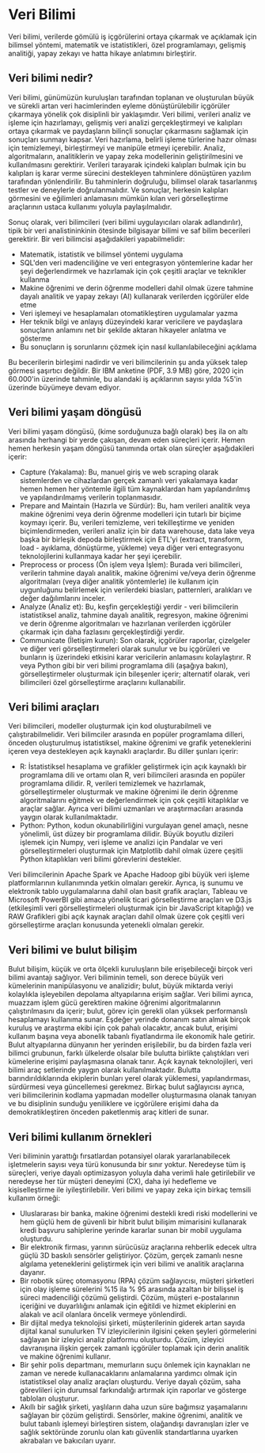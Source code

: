# Veri Bilimi

Veri bilimi, verilerde gömülü iş içgörülerini ortaya çıkarmak ve açıklamak için bilimsel yöntemi, matematik ve istatistikleri, özel programlamayı, gelişmiş analitiği, yapay zekayı ve hatta hikaye anlatımını birleştirir.

## Veri bilimi nedir?

Veri bilimi, günümüzün kuruluşları tarafından toplanan ve oluşturulan büyük ve sürekli artan veri hacimlerinden eyleme dönüştürülebilir içgörüler çıkarmaya yönelik çok disiplinli bir yaklaşımdır. Veri bilimi, verileri analiz ve işleme için hazırlamayı, gelişmiş veri analizi gerçekleştirmeyi ve kalıpları ortaya çıkarmak ve paydaşların bilinçli sonuçlar çıkarmasını sağlamak için sonuçları sunmayı kapsar.
Veri hazırlama, belirli işleme türlerine hazır olması için temizlemeyi, birleştirmeyi ve manipüle etmeyi içerebilir. Analiz, algoritmaların, analitiklerin ve yapay zeka modellerinin geliştirilmesini ve kullanılmasını gerektirir. Verileri tarayarak içindeki kalıpları bulmak için bu kalıpları iş karar verme sürecini destekleyen tahminlere dönüştüren yazılım tarafından yönlendirilir. Bu tahminlerin doğruluğu, bilimsel olarak tasarlanmış testler ve deneylerle doğrulanmalıdır. Ve sonuçlar, herkesin kalıpları görmesini ve eğilimleri anlamasını mümkün kılan veri görselleştirme araçlarının ustaca kullanımı yoluyla paylaşılmalıdır.

Sonuç olarak, veri bilimcileri (veri bilimi uygulayıcıları olarak adlandırılır), tipik bir veri analistininkinin ötesinde bilgisayar bilimi ve saf bilim becerileri gerektirir. Bir veri bilimcisi aşağıdakileri yapabilmelidir:

*	Matematik, istatistik ve bilimsel yöntemi uygulama
*	SQL'den veri madenciliğine ve veri entegrasyon yöntemlerine kadar her şeyi değerlendirmek ve hazırlamak için çok çeşitli araçlar ve teknikler kullanma
*	Makine öğrenimi ve derin öğrenme modelleri dahil olmak üzere tahmine dayalı analitik ve yapay zekayı (AI) kullanarak verilerden içgörüler elde etme
*	Veri işlemeyi ve hesaplamaları otomatikleştiren uygulamalar yazma
*	Her teknik bilgi ve anlayış düzeyindeki karar vericilere ve paydaşlara sonuçların anlamını net bir şekilde aktaran hikayeler anlatma ve gösterme
*	Bu sonuçların iş sorunlarını çözmek için nasıl kullanılabileceğini açıklama

Bu becerilerin birleşimi nadirdir ve veri bilimcilerinin şu anda yüksek talep görmesi şaşırtıcı değildir. Bir IBM anketine (PDF, 3.9 MB) göre, 2020 için 60.000'in üzerinde tahminle, bu alandaki iş açıklarının sayısı yılda %5'in üzerinde büyümeye devam ediyor.

## Veri bilimi yaşam döngüsü

Veri bilimi yaşam döngüsü, (kime sorduğunuza bağlı olarak) beş ila on altı arasında herhangi bir yerde çakışan, devam eden süreçleri içerir. Hemen hemen herkesin yaşam döngüsü tanımında ortak olan süreçler aşağıdakileri içerir:

*	Capture (Yakalama): Bu, manuel giriş ve web scraping olarak sistemlerden ve cihazlardan gerçek zamanlı veri yakalamaya kadar hemen hemen her yöntemle ilgili tüm kaynaklardan ham yapılandırılmış ve yapılandırılmamış verilerin toplanmasıdır.
*	Prepare and Maintain (Hazırla ve Sürdür): Bu, ham verileri analitik veya makine öğrenimi veya derin öğrenme modelleri için tutarlı bir biçime koymayı içerir. Bu, verileri temizleme, veri tekilleştirme ve yeniden biçimlendirmeden, verileri analiz için bir data warehouse, data lake veya başka bir birleşik depoda birleştirmek için ETL'yi (extract, transform, load - ayıklama, dönüştürme, yükleme) veya diğer veri entegrasyonu teknolojilerini kullanmaya kadar her şeyi içerebilir.
*	Preprocess or process (Ön işlem veya İşlem): Burada veri bilimcileri, verilerin tahmine dayalı analitik, makine öğrenimi ve/veya derin öğrenme algoritmaları (veya diğer analitik yöntemlerle) ile kullanım için uygunluğunu belirlemek için verilerdeki biasları, patternleri, aralıkları ve değer dağılımlarını inceler.
*	Analyze (Analiz et): Bu, keşfin gerçekleştiği yerdir - veri bilimcilerin istatistiksel analiz, tahmine dayalı analitik, regresyon, makine öğrenimi ve derin öğrenme algoritmaları ve hazırlanan verilerden içgörüler çıkarmak için daha fazlasını gerçekleştirdiği yerdir.
*	Communicate (İletişim kurun): Son olarak, içgörüler raporlar, çizelgeler ve diğer veri görselleştirmeleri olarak sunulur ve bu içgörüleri ve bunların iş üzerindeki etkisini karar vericilerin anlamasını kolaylaştırır. R veya Python gibi bir veri bilimi programlama dili (aşağıya bakın), görselleştirmeler oluşturmak için bileşenler içerir; alternatif olarak, veri bilimcileri özel görselleştirme araçlarını kullanabilir.

## Veri bilimi araçları

Veri bilimcileri, modeller oluşturmak için kod oluşturabilmeli ve çalıştırabilmelidir. Veri bilimciler arasında en popüler programlama dilleri, önceden oluşturulmuş istatistiksel, makine öğrenimi ve grafik yeteneklerini içeren veya destekleyen açık kaynaklı araçlardır. Bu diller şunları içerir:

*	R: İstatistiksel hesaplama ve grafikler geliştirmek için açık kaynaklı bir programlama dili ve ortamı olan R, veri bilimcileri arasında en popüler programlama dilidir. R, verileri temizlemek ve hazırlamak, görselleştirmeler oluşturmak ve makine öğrenimi ile derin öğrenme algoritmalarını eğitmek ve değerlendirmek için çok çeşitli kitaplıklar ve araçlar sağlar. Ayrıca veri bilimi uzmanları ve araştırmacıları arasında yaygın olarak kullanılmaktadır.
*	Python: Python, kodun okunabilirliğini vurgulayan genel amaçlı, nesne yönelimli, üst düzey bir programlama dilidir. Büyük boyutlu dizileri işlemek için Numpy, veri işleme ve analizi için Pandalar ve veri görselleştirmeleri oluşturmak için Matplotlib dahil olmak üzere çeşitli Python kitaplıkları veri bilimi görevlerini destekler.

Veri bilimcilerinin Apache Spark ve Apache Hadoop gibi büyük veri işleme platformlarının kullanımında yetkin olmaları gerekir. Ayrıca, iş sunumu ve elektronik tablo uygulamalarına dahil olan basit grafik araçları, Tableau ve Microsoft PowerBI gibi amaca yönelik ticari görselleştirme araçları ve D3.js (etkileşimli veri görselleştirmeleri oluşturmak için bir JavaScript kitaplığı) ve RAW Grafikleri gibi açık kaynak araçları dahil olmak üzere çok çeşitli veri görselleştirme araçları konusunda yetenekli olmaları gerekir.

## Veri bilimi ve bulut bilişim

Bulut bilişim, küçük ve orta ölçekli kuruluşların bile erişebileceği birçok veri bilimi avantajı sağlıyor.
Veri biliminin temeli, son derece büyük veri kümelerinin manipülasyonu ve analizidir; bulut, büyük miktarda veriyi kolaylıkla işleyebilen depolama altyapılarına erişim sağlar. Veri bilimi ayrıca, muazzam işlem gücü gerektiren makine öğrenimi algoritmalarının çalıştırılmasını da içerir; bulut, görev için gerekli olan yüksek performanslı hesaplamayı kullanıma sunar. Eşdeğer yerinde donanım satın almak birçok kuruluş ve araştırma ekibi için çok pahalı olacaktır, ancak bulut, erişimi kullanım başına veya abonelik tabanlı fiyatlandırma ile ekonomik hale getirir.
Bulut altyapılarına dünyanın her yerinden erişilebilir, bu da birden fazla veri bilimci grubunun, farklı ülkelerde olsalar bile bulutta birlikte çalıştıkları veri kümelerine erişimi paylaşmasına olanak tanır.
Açık kaynak teknolojileri, veri bilimi araç setlerinde yaygın olarak kullanılmaktadır. Bulutta barındırıldıklarında ekiplerin bunları yerel olarak yüklemesi, yapılandırması, sürdürmesi veya güncellemesi gerekmez. Birkaç bulut sağlayıcısı ayrıca, veri bilimcilerinin kodlama yapmadan modeller oluşturmasına olanak tanıyan ve bu disiplinin sunduğu yeniliklere ve içgörülere erişimi daha da demokratikleştiren önceden paketlenmiş araç kitleri de sunar.

## Veri bilimi kullanım örnekleri

Veri biliminin yarattığı fırsatlardan potansiyel olarak yararlanabilecek işletmelerin sayısı veya türü konusunda bir sınır yoktur. Neredeyse tüm iş süreçleri, veriye dayalı optimizasyon yoluyla daha verimli hale getirilebilir ve neredeyse her tür müşteri deneyimi (CX), daha iyi hedefleme ve kişiselleştirme ile iyileştirilebilir.
Veri bilimi ve yapay zeka için birkaç temsili kullanım örneği:
*	Uluslararası bir banka, makine öğrenimi destekli kredi riski modellerini ve hem güçlü hem de güvenli bir hibrit bulut bilişim mimarisini kullanarak kredi başvuru sahiplerine yerinde kararlar sunan bir mobil uygulama oluşturdu.
*	Bir elektronik firması, yarının sürücüsüz araçlarına rehberlik edecek ultra güçlü 3D baskılı sensörler geliştiriyor. Çözüm, gerçek zamanlı nesne algılama yeteneklerini geliştirmek için veri bilimi ve analitik araçlarına dayanır.
*	Bir robotik süreç otomasyonu (RPA) çözüm sağlayıcısı, müşteri şirketleri için olay işleme sürelerini %15 ila % 95 arasında azaltan bir bilişsel iş süreci madenciliği çözümü geliştirdi. Çözüm, müşteri e-postalarının içeriğini ve duyarlılığını anlamak için eğitildi ve hizmet ekiplerini en alakalı ve acil olanlara öncelik vermeye yönlendirdi.
*	Bir dijital medya teknolojisi şirketi, müşterilerinin giderek artan sayıda dijital kanal sunulurken TV izleyicilerinin ilgisini çeken şeyleri görmelerini sağlayan bir izleyici analiz platformu oluşturdu. Çözüm, izleyici davranışına ilişkin gerçek zamanlı içgörüler toplamak için derin analitik ve makine öğrenimi kullanır.
*	Bir şehir polis departmanı, memurların suçu önlemek için kaynakları ne zaman ve nerede kullanacaklarını anlamalarına yardımcı olmak için istatistiksel olay analiz araçları oluşturdu. Veriye dayalı çözüm, saha görevlileri için durumsal farkındalığı artırmak için raporlar ve gösterge tabloları oluşturur.
*	Akıllı bir sağlık şirketi, yaşlıların daha uzun süre bağımsız yaşamalarını sağlayan bir çözüm geliştirdi. Sensörler, makine öğrenimi, analitik ve bulut tabanlı işlemeyi birleştiren sistem, olağandışı davranışları izler ve sağlık sektöründe zorunlu olan katı güvenlik standartlarına uyarken akrabaları ve bakıcıları uyarır.


